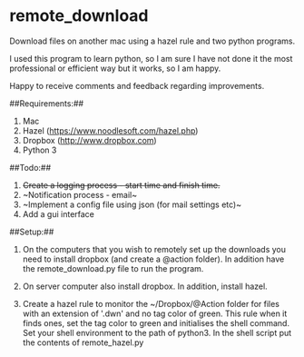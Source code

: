 # remote_download
Download files on another mac using a hazel rule and two python programs.

I used this program to learn python, so I am sure I have not done it the most professional or efficient way
but it works, so I am happy.

Happy to receive comments and feedback regarding improvements.

##Requirements:##

1. Mac
2. Hazel (https://www.noodlesoft.com/hazel.php)
3. Dropbox (http://www.dropbox.com)
4. Python 3

##Todo:##

1. ~~Create a logging process - start time and finish time.~~
2. ~Notification process - email~
3. ~Implement a config file using json (for mail settings etc)~
3. Add a gui interface

##Setup:##

1. On the computers that you wish to remotely set up the downloads you need
to install dropbox (and create a @action folder). In addition have the
remote_download.py file to run the program.

2. On server computer also install dropbox. In addition, install hazel.

3. Create a hazel rule to monitor the ~/Dropbox/@Action folder for files
with an extension of '.dwn' and no tag color of green. This rule when it finds ones, set the tag color to green and initialises the shell command. Set your shell environment to the path of python3. In the shell script put the contents
of remote_hazel.py
